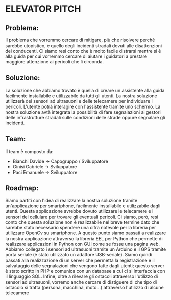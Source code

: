 # ELEVATOR PITCH
## Problema:
Il problema che vorremmo cercare di mitigare, più che risolvere perchè sarebbe utopistico, è quello degli incidenti stradali dovuti alle disattenzioni dei conducenti. Ci siamo resi conto che è molto facile distrarsi mentre si è alla guida per cui vorremmo cercare di aiutare i guidatori a prestare maggiore attenzione ai pericoli che 	li circonda.

## Soluzione:
La soluzione che abbiamo trovato è quella di creare un assistente alla guida facilmente installabile e utilizzabile da tutti gli utenti. La nostra soluzione utilizzerà dei sensori ad ultrasuoni e delle telecamere per individuare i pericoli. L'utente potrà interagire con l'assistente tramite uno schermo.
La nostra soluzione avtà integrata la possibilità di fare segnalazioni ai gestori delle infrastrutture stradali sulle condizioni delle strade oppure segnalare gli 	   incidenti.
## Team:
Il team è composto da:
- Bianchi Davide -> Capogruppo / Sviluppatore
- Ginisi Gabriele -> Sviluppatore
- Paci Emanuele -> Sviluppatore
## Roadmap:
Siamo partiti con l'idea di realizzare la nostra soluzione tramite un'applicazione per smartphone, facilmente installabile e utilizzabile dagli utenti. Questa 	applicazione avrebbe dovuto utilizzare le telecamere e i sensori del cellulare per trovare gli eventuali pericoli. Ci siamo, però, resi conto che questa soluzione non è realizzabile nel breve termine dato che sarebbe stato necessario spendere una cifra notevole per la libreria per utilizzare OpenCv su smartphone. A questo punto siamo passati a realizzare la nostra applicazione attraverso la libreria EEL per Python che permette di realizzare applicazioni in Python con GUI come se fosse una pagina web. Abbiamo collegato i sensori ad ultrasuoni tramite un Arduino e il GPS tramite porta seriale (è stato utilizzato un adattore USB-seriale). 
Siamo quindi passati alla realizzazione di un server che permetta la registrazione e il salvataggio delle segnalazioni che vengono fatte dagli utenti; questo server è stato scritto in PHP e comunica con un database a cui ci si interfaccia con il linguaggio SQL.
Infine, oltre a rilevare gli ostacoli attraverso l'utilizzo di sensori ad ultrasuoni, vorremo anche cercare di distiguere di che tipo di ostacolo si tratta (persona, macchina, moto...) attraverso l'utilizzo di alcune telecamere
